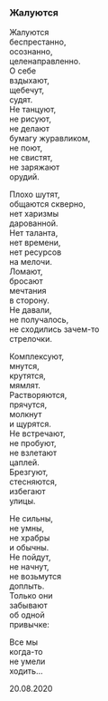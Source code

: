### Жалуются  
  
Жалуются  
беспрестанно,  
осознанно,  
целенаправленно.  
О себе  
вздыхают,  
щебечут,  
судят.  
Не танцуют,  
не рисуют,  
не делают  
бумагу журавликом,  
не поют,  
не свистят,  
не заряжают  
орудий.  
  
Плохо шутят,  
общаются скверно,  
нет харизмы  
дарованной.  
Нет таланта,  
нет времени,  
нет ресурсов   
на мелочи.  
Ломают,  
бросают  
мечтания  
в сторону.  
Не давали,  
не получалось,  
не сходились зачем-то   
стрелочки.  
  
Комплексуют,  
мнутся,  
крутятся,  
мямлят.  
Растворяются,  
прячутся,  
молкнут  
и щурятся.  
Не встречают,  
не пробуют,  
не взлетают  
цаплей.  
Брезгуют,  
стесняются,  
избегают  
улицы.  
  
Не сильны,  
не умны,  
не храбры  
и обычны.  
Не пойдут,  
не начнут,  
не возьмутся  
доплыть.  
Только они  
забывают  
об одной  
привычке:  
  
Все мы  
когда-то  
не умели  
ходить...  
  
  
20.08.2020  